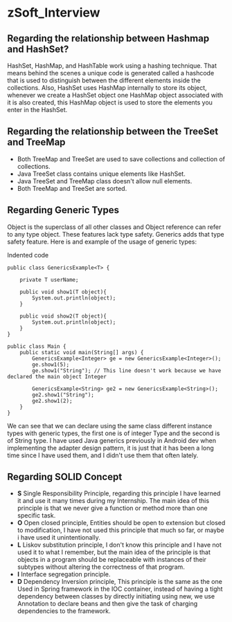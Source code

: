 # zSoft_Interview

## Regarding the relationship between Hashmap and HashSet?

HashSet, HashMap, and HashTable work using a hashing technique. That means behind the scenes a unique code is generated called a hashcode that is used to distinguish between the different elements inside the collections.
Also, HashSet uses HashMap internally to store its object, whenever we create a HashSet object one HashMap object associated with it is also created, this HashMap object is used to store the elements you enter in the HashSet.

## Regarding the relationship between the TreeSet and TreeMap
+ Both TreeMap and TreeSet are used to save collections and collection of collections.
+ Java TreeSet class contains unique elements like HashSet.
+ Java TreeSet and TreeMap class doesn't allow null elements.
+ Both TreeMap and TreeSet are sorted.

## Regarding Generic Types

Object is the superclass of all other classes and Object reference can refer to any type object. These features lack type safety. Generics adds that type safety feature.
Here is and example of the usage of generic types:

Indented code

    public class GenericsExample<T> {

        private T userName;

        public void show1(T object){
            System.out.println(object);
        }

        public void show2(T object){
            System.out.println(object);
        }
    }
    
    public class Main {
        public static void main(String[] args) {
            GenericsExample<Integer> ge = new GenericsExample<Integer>();
            ge.show1(5);
            ge.show1("String"); // This line doesn't work because we have declared the main object Integer

            GenericsExample<String> ge2 = new GenericsExample<String>();
            ge2.show1("String");
            ge2.show1(2);
        }
    }

We can see that we can declare using the same class different instance types with generic types, the first one is of integer Type and the second is of String type.
I have used Java generics previously in Android dev when implementing the adapter design pattern, it is just that it has been a long time since I have used them, and I didn't use them that often lately.

## Regarding SOLID Concept

+ **S** Single Responsibility Principle, regarding this principle I have learned it and use it many times during my Internship. The main idea of this principle is that we never give a function or method more than one specific task.
+ **O** Open closed principle, Entities should be open to extension but closed to modification, I have not used this principle that much so far, or maybe i have used it unintentionally.
+ **L** Liskov substitution principle, I don't know this principle and I have not used it to what I remember, but the main idea of the principle is that objects in a program should be replaceable with instances of their subtypes without altering the correctness of that program.
+ **I** Interface segregation principle.
+ **D** Dependency Inversion principle, This principle is the same as the one Used in Spring framework in the IOC container, instead of having a tight dependency between classes by directly initiating using new, we use Annotation to declare beans and then give the task of charging dependencies to the framework.



